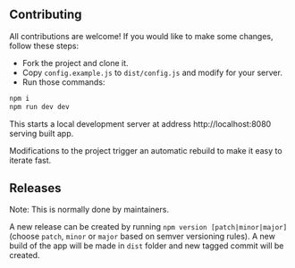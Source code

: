 ## Contributing

All contributions are welcome! If you would like to make some changes, follow these steps:

- Fork the project and clone it.
- Copy `config.example.js` to `dist/config.js` and modify for your server.
- Run those commands:

```sh
npm i
npm run dev dev
```

This starts a local development server at address http://localhost:8080 serving built app.

Modifications to the project trigger an automatic rebuild to make it easy to iterate fast.

## Releases

Note: This is normally done by maintainers.

A new release can be created by running `npm version [patch|minor|major]` (choose `patch`, `minor` or `major` based on semver versioning rules). A new build of the app will be made in `dist` folder and new tagged commit will be created.
